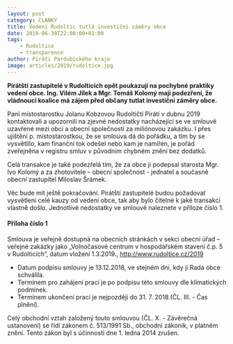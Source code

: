 ```yaml
---
layout: post
category: CLANKY
title: Vedení Rudoltic tutlá investiční záměry obce 
date: 2019-06-30T22:00:00+01:00
tags: 
    - Rudoltice
    - transparence
author: Piráti Pardubického kraje
image: articles/2019/rudoltice.jpg
---
```


**Pirátští zastupitelé v Rudolticích opět poukazují na pochybné praktiky vedení obce. Ing. Vilém Jílek a Mgr. Tomáš Kolomý mají podezření, že vládnoucí koalice má zájem před občany tutlat investiční záměry obce.**

Paní místostarostku Jolanu Kobzovou Rudoltičtí Piráti v dubnu 2019 kontaktovali a upozornili na zjevné nedostatky nacházející se ve smlouvě uzavřené mezi obcí a obecní společností za miliónovou zakázku.
I přes ujištění p. místostarostkou, že se smlouva dá do pořádku, a tím by se vysvětlilo, kam finanční tok odešel nebo kam je namířen, je pořád zveřejněna v registru smluv v původním chybném znění bez dodatků.

Celá transakce je také podezřelá tím, že za obce ji podepsal starosta Mgr. Ivo Kolomý a za zhotovitele – obecní společnost - jednatel a současně obecní zastupitel Miloslav Šrámek.

Věc bude mít ještě pokračování. Pirátští zastupitelé budou požadovat vysvětlení celé kauzy od vedení obce, tak aby bylo čitelné k jaké transakci vlastně došlo.
Jednotlivé nedostatky ve smlouvě naleznete v příloze číslo 1.


#### Příloha číslo 1
Smlouva je veřejně dostupná na obecních stránkách v sekci obecní úřad – veřejné zakázky jako „Volnočasové centrum v hospodářském stavení č.p. 5 v Rudolticích“, datum vložení 1.3.2019., 
http://www.rudoltice.cz/2019

- Datum podpisu smlouvy je 13.12.2018, ve stejném dni, kdy ji Rada obce schválila.
- Termínem pro zahájení prací je po podpisu této smlouvy dle klimatických podmínek.
- Termínem ukončení prací je nejpozději do 31. 7. 2018.(ČL. III. - Čas plnění).

Celý obchodní vztah založený touto smlouvou (ČL. X. - Závěrečná ustanovení) se řídí zákonem č. 513/1991 Sb., obchodní zákoník, v platném znění. Tento zákon byl s účinnosti dne 1. ledna 2014 zrušen.

